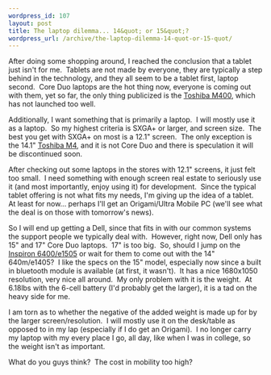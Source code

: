 ```yaml
--- 
wordpress_id: 107
layout: post
title: The laptop dilemma... 14&quot; or 15&quot;?
wordpress_url: /archive/the-laptop-dilemma-14-quot-or-15-quot/
---
```


<p>After doing some shopping around, I reached the conclusion that a tablet just isn't for me.&nbsp; Tablets are not made by everyone, they are typically a step behind in the technology, and they all seem to be a tablet first, laptop second.&nbsp; Core Duo laptops are the hot thing now, everyone is coming out with them, yet so far, the only thing publicized is the <a href="http://www.toshibadirect.com/td/b2c/cmod.to?coid=-30603">Toshiba M400</a>, which has not launched too well.</p>
<p>Additionally, I want something that is primarily a laptop.&nbsp; I will mostly use it as a laptop.&nbsp; So my highest criteria is SXGA+ or larger, and screen size.&nbsp; The best you get with SXGA+ on most is a 12.1" screen.&nbsp; The only exception is the 14.1" <a href="http://www.toshibadirect.com/td/b2c/cmod.to?coid=-29325">Toshiba M4</a>, and it is not Core Duo and there is speculation it will be discontinued soon.</p>
<p>After checking out some laptops in the stores with 12.1" screens, it just felt too small.&nbsp; I need something with enough screen real estate to seriously use it (and most importantly, enjoy using it) for development.&nbsp; Since the typical tablet offering is not what fits my needs, I'm giving up the idea of a tablet.&nbsp; At least for now... perhaps I'll get an Origami/Ultra Mobile PC (we'll see what the deal is&nbsp;on those with tomorrow's news).</p>
<p>So I will end up getting a Dell, since that fits in with our common systems the support people we typically deal with.&nbsp; However, right now, Dell only has 15" and 17" Core Duo laptops.&nbsp; 17" is too big.&nbsp; So, should I jump on the <a href="http://www1.us.dell.com/content/products/productdetails.aspx/inspn_6400?c=us&amp;cs=04&amp;l=en&amp;s=bsd">Inspiron 6400/e1505</a>&nbsp;or wait for them to come out with the 14" 640m/e1405?&nbsp; I like the specs on the 15" model, especially now since a built in bluetooth module is available (at first, it wasn't).&nbsp; It has a nice 1680x1050 resolution, very nice all around.&nbsp; My only problem with it is the weight.&nbsp; At 6.18lbs with the 6-cell battery (I'd probably get the larger), it is a tad on the heavy side for me.</p>
<p>I am torn as to whether the negative of the added weight is made up for by the larger screen/resolution.&nbsp; I will mostly use it on the desk/table as opposed to in my lap (especially if I do get an Origami).&nbsp; I no longer carry my laptop with my every place I go, all day,&nbsp;like when I was in college, so the weight isn't as important.</p>
<p>What do you guys think?&nbsp; The cost in mobility too high?</p>
         
